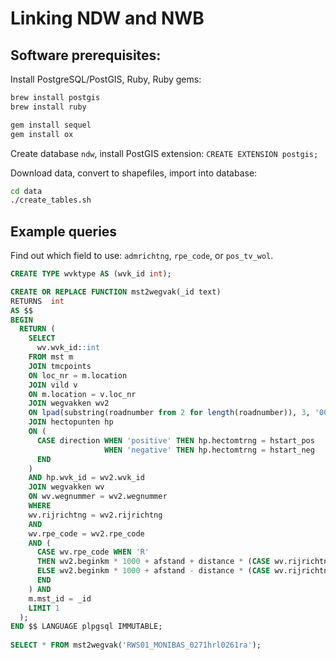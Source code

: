 # Linking NDW and NWB

## Software prerequisites:

Install PostgreSQL/PostGIS, Ruby, Ruby gems:

```sh
brew install postgis
brew install ruby

gem install sequel
gem install ox
```
 
Create database `ndw`, install PostGIS extension: `CREATE EXTENSION postgis;`  

Download data, convert to shapefiles, import into database:

```sh
cd data
./create_tables.sh    
```

## Example queries

Find out which field to use: `admrichtng`, `rpe_code`, or `pos_tv_wol`.  
  
    
```sql
CREATE TYPE wvktype AS (wvk_id int);

CREATE OR REPLACE FUNCTION mst2wegvak(_id text) 
RETURNS  int
AS $$
BEGIN
  RETURN (
    SELECT 
      wv.wvk_id::int
    FROM mst m 
    JOIN tmcpoints
    ON loc_nr = m.location
    JOIN vild v
    ON m.location = v.loc_nr
    JOIN wegvakken wv2
    ON lpad(substring(roadnumber from 2 for length(roadnumber)), 3, '000') = wegnummer
    JOIN hectopunten hp
    ON (
      CASE direction WHEN 'positive' THEN hp.hectomtrng = hstart_pos
                     WHEN 'negative' THEN hp.hectomtrng = hstart_neg
      END
    ) 
    AND hp.wvk_id = wv2.wvk_id
    JOIN wegvakken wv
    ON wv.wegnummer = wv2.wegnummer
    WHERE 
    wv.rijrichtng = wv2.rijrichtng
    AND
    wv.rpe_code = wv2.rpe_code
    AND (
      CASE wv.rpe_code WHEN 'R' 
      THEN wv2.beginkm * 1000 + afstand + distance * (CASE wv.rijrichtng WHEN 'H' THEN 1 ELSE -1 END) BETWEEN wv.beginkm * 1000 AND wv.eindkm * 1000
      ELSE wv2.beginkm * 1000 + afstand - distance * (CASE wv.rijrichtng WHEN 'H' THEN 1 ELSE -1 END) BETWEEN wv.eindkm * 1000 AND wv.beginkm * 1000
      END
    ) AND        
    m.mst_id = _id
    LIMIT 1
  );
END $$ LANGUAGE plpgsql IMMUTABLE;
  
SELECT * FROM mst2wegvak('RWS01_MONIBAS_0271hrl0261ra');
```


    
   
